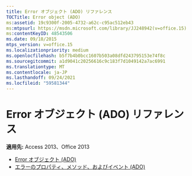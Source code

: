 ```yaml
---
title: Error オブジェクト (ADO) リファレンス
TOCTitle: Error object (ADO)
ms:assetid: 19c9300f-2005-4732-a62c-c95ac512eb43
ms:mtpsurl: https://msdn.microsoft.com/library/JJ248942(v=office.15)
ms:contentKeyID: 48543506
ms.date: 09/18/2015
mtps_version: v=office.15
ms.localizationpriority: medium
ms.openlocfilehash: b5f7b4b0bcc1607b503a08dfd243795153e74f8c
ms.sourcegitcommit: a1d9041c20256616c9c183f7d1049142a7ac6991
ms.translationtype: MT
ms.contentlocale: ja-JP
ms.lasthandoff: 09/24/2021
ms.locfileid: "59581344"
---
```

# <a name="error-object-ado-reference"></a>Error オブジェクト (ADO) リファレンス

**適用先:** Access 2013、Office 2013

- [Error オブジェクト (ADO)](error-object-ado.md)
- [エラーのプロパティ、メソッド、およびイベント (ADO)](error-properties-methods-and-events-ado.md)

